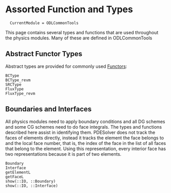 # Assorted Function and Types

```@meta
  CurrentModule = ODLCommonTools
```

This page contains several types and functions that are used throughout the
physics modules.  Many of these are defined in ODLCommonTools

## Abstract Functor Types
Abstract types are provided for commonly used [Functors](@ref):

```@docs
BCType
BCType_revm
SRCType
FluxType
FluxType_revm
```


## Boundaries and Interfaces

All physics modules need to apply boundary conditions and all DG schemes
and some CG schemes need to do face integrals.
The types and functions described here assist in identifying them.
PDESolver does not track the faces of elements directly, instead it 
tracks the element the face belongs to and the local face number, that is,
the index of the face in the list of all faces that belong to the element.
Using this representation, every interior face has two representations because
it is part of two elements.

```@docs
Boundary
Interface
getElementL
getFaceL
show(::IO, ::Boundary)
show(::IO, ::Interface)
```

